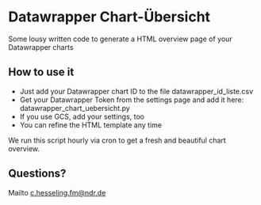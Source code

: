 # Datawrapper Chart-Übersicht

Some lousy written code to generate a HTML overview page of your Datawrapper charts

## How to use it

- Just add your Datawrapper chart ID to the file datawrapper_id_liste.csv
- Get your Datawrapper Token from the settings page and add it here: datawrapper_chart_uebersicht.py
- If you use GCS, add your settings, too
- You can refine the HTML template any time

We run this script hourly via cron to get a fresh and beautiful chart overview.

## Questions?
Mailto c.hesseling.fm@ndr.de